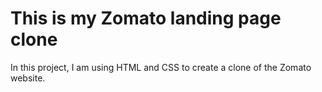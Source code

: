# This is my Zomato landing page clone

In this project, I am using HTML and CSS to create a clone of the Zomato website.
